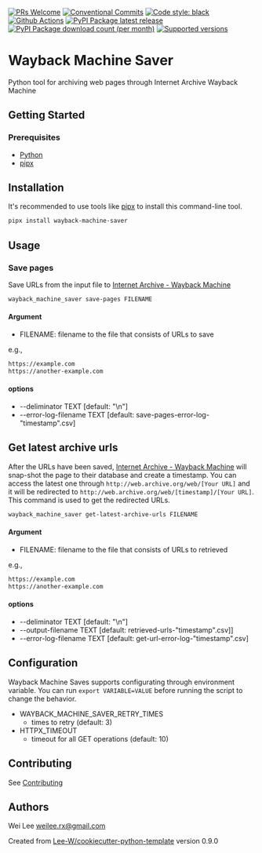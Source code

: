 [![PRs Welcome](https://img.shields.io/badge/PRs-welcome-brightgreen.svg?style=flat-square)](http://makeapullrequest.com)
[![Conventional Commits](https://img.shields.io/badge/Conventional%20Commits-1.0.0-yellow.svg?style=flat-square)](https://conventionalcommits.org)
[![Code style: black](https://img.shields.io/badge/code%20style-black-000000.svg)](https://github.com/psf/black)
[![Github Actions](https://github.com/Lee-W/wayback-machine-saver/actions/workflows/python-check.yaml/badge.svg)](https://github.com/Lee-W/wayback-machine-saver/wayback-machine-saver/actions/workflows/python-check.yaml)
[![PyPI Package latest release](https://img.shields.io/pypi/v/wayback_machine_saver.svg?style=flat-square)](https://pypi.org/project/wayback_machine_saver/)
[![PyPI Package download count (per month)](https://img.shields.io/pypi/dm/wayback_machine_saver?style=flat-square)](https://pypi.org/project/wayback_machine_saver/)
[![Supported versions](https://img.shields.io/pypi/pyversions/wayback_machine_saver.svg?style=flat-square)](https://pypi.org/project/wayback_machine_saver/)

# Wayback Machine Saver

Python tool for archiving web pages through Internet Archive Wayback Machine

## Getting Started

### Prerequisites
* [Python](https://www.python.org/downloads/)
* [pipx](https://pipxproject.github.io/pipx/installation/)


## Installation

It's recommended to use tools like [pipx](https://pipxproject.github.io/pipx/installation/) to install this command-line tool.


```sh
pipx install wayback-machine-saver
```

## Usage

### Save pages

Save URLs from the input file to [Internet Archive - Wayback Machine](http://web.archive.org/)

```sh
wayback_machine_saver save-pages FILENAME
```

#### Argument
* FILENAME: filename to the file that consists of URLs to save

e.g.,

```txt
https://example.com
https://another-example.com
```

#### options

*  --deliminator TEXT         [default:  "\n"]
*  --error-log-filename TEXT  [default: save-pages-error-log-"timestamp".csv]

## Get latest archive urls
After the URLs have been saved, [Internet Archive - Wayback Machine](http://web.archive.org/) will snap-shot the page to their database and create a timestamp. You can access the latest one through `http://web.archive.org/web/[Your URL]` and it will be redirected to `http://web.archive.org/web/[timestamp]/[Your URL]`. This command is used to get the redirected URLs.

```sh
wayback_machine_saver get-latest-archive-urls FILENAME
```

#### Argument
* FILENAME: filename to the file that consists of URLs to retrieved

e.g.,

```txt
https://example.com
https://another-example.com
```

#### options

*  --deliminator TEXT         [default: "\n"]
*  --output-filename TEXT     [default: retrieved-urls-"timestamp".csv]]
*  --error-log-filename TEXT  [default: get-url-error-log-"timestamp".csv]

## Configuration

Wayback Machine Saves supports configurating through environment variable. You can run `export VARIABLE=VALUE` before running the script to change the behavior.

* WAYBACK_MACHINE_SAVER_RETRY_TIMES
    * times to retry (default: 3)
* HTTPX_TIMEOUT
    * timeout for all GET operations (default: 10)

## Contributing
See [Contributing](contributing.md)

## Authors
Wei Lee <weilee.rx@gmail.com>

Created from [Lee-W/cookiecutter-python-template](https://github.com/Lee-W/cookiecutter-python-template/tree/0.9.0) version 0.9.0
